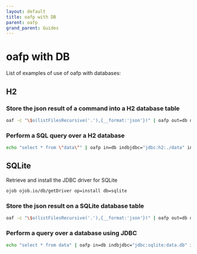 ```yaml
---
layout: default
title: oafp with DB
parent: oafp
grand_parent: Guides
---
```


# oafp with DB

List of examples of use of oafp with databases:

## H2

### Store the json result of a command into a H2 database table

```bash
oaf -c "\$o(listFilesRecursive('.'),{__format:'json'})" | oafp out=db dbjdbc="jdbc:h2:./data" dbuser=sa dbpass=sa dbtable=data
```

### Perform a SQL query over a H2 database

```bash
echo "select * from \"data\"" | oafp in=db indbjdbc="jdbc:h2:./data" indbuser=sa indbpass=sa out=ctable
```

## SQLite

Retrieve and install the JDBC driver for SQLite

```bash
ojob ojob.io/db/getDriver op=install db=sqlite
```

### Store the json result on a SQLite database table
```bash
oaf -c "\$o(listFilesRecursive('.'),{__format:'json'})" | oafp out=db dbjdbc="jdbc:sqlite:data.db" dbtable=data dblib=sqlite
```

### Perform a query over a database using JDBC

```bash
echo "select * from data" | oafp in=db indbjdbc="jdbc:sqlite:data.db" indbtable=data indblib=sqlite out=ctable
```